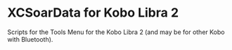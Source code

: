 # XCSoarData for Kobo Libra 2 
Scripts for the Tools Menu for the Kobo Libra 2 (and may be for other Kobo with Bluetooth).

